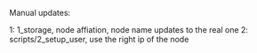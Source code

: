 Manual updates:

1: 1_storage, node affiation, node name updates to the real one
2: scripts/2_setup_user, use the right ip of the node